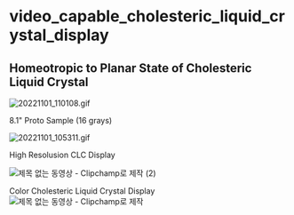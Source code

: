 # video_capable_cholesteric_liquid_crystal_display


## Homeotropic to Planar State of Cholesteric Liquid Crystal  

![20221101_110108.gif](https://user-images.githubusercontent.com/40909985/199142478-7b0ed98f-5509-4938-97dc-6efab0d52ec9.gif)

8.1" Proto Sample (16 grays)

![20221101_105311.gif](https://user-images.githubusercontent.com/40909985/199141875-0e013368-6500-497b-9d42-9139f12055af.gif)  

High Resolusion CLC Display  

![제목 없는 동영상 - Clipchamp로 제작 (2)](https://user-images.githubusercontent.com/40909985/199144622-5aad03c9-09ac-4ffa-aff5-546647316731.gif)

Color Cholesteric Liquid Crystal Display  
![제목 없는 동영상 - Clipchamp로 제작](https://user-images.githubusercontent.com/40909985/199143835-8d5168cf-49a7-424a-8a3d-2f24e29f3aa5.gif)
